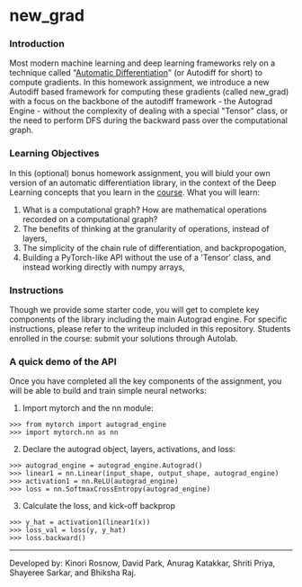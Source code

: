 # new_grad

### Introduction
Most modern machine learning and deep learning frameworks rely on a technique called "[Automatic Differentiation](https://en.wikipedia.org/wiki/Automatic_differentiation)" (or Autodiff for short) to compute gradients. In this homework assignment, we introduce a new Autodiff based framework for computing these gradients (called new_grad) with a focus on the backbone of the autodiff framework - the Autograd Engine - without the complexity of dealing with a special "Tensor" class, or the need to perform DFS during the backward pass over the computational graph.

### Learning Objectives
In this (optional) bonus homework assignment, you will biuld your own version of an automatic differentiation library, in the context of the Deep Learning concepts that you learn in the [course](http://deeplearning.cs.cmu.edu/S21/index.html).
What you will learn:
1. What is a computational graph? How are mathematical operations recorded on a computational graph?
2. The benefits of thinking at the granularity of operations, instead of layers,
3. The simplicity of the chain rule of differentiation, and backpropogation,
4. Building a PyTorch-like API without the use of a 'Tensor' class, and instead working directly with numpy arrays,

### Instructions
Though we provide some starter code, you will get to complete key components of the library including the main Autograd engine. For specific instructions, please refer to the writeup included in this repository. Students enrolled in the course: submit your solutions through Autolab.

### A quick demo of the API
Once you have completed all the key components of the assignment, you will be able to build and train simple neural networks:

1. Import mytorch and the nn module:
```Python3
>>> from mytorch import autograd_engine
>>> import mytorch.nn as nn
```
2. Declare the autograd object, layers, activations, and loss:
```Python3
>>> autograd_engine = autograd_engine.Autograd()
>>> linear1 = nn.Linear(input_shape, output_shape, autograd_engine)
>>> activation1 = nn.ReLU(autograd_engine)
>>> loss = nn.SoftmaxCrossEntropy(autograd_engine)
```

3. Calculate the loss, and kick-off backprop
```Python3
>>> y_hat = activation1(linear1(x))
>>> loss_val = loss(y, y_hat)
>>> loss.backward()
```
 -------------------------
 Developed by: Kinori Rosnow, David Park, Anurag Katakkar, Shriti Priya, Shayeree Sarkar, and Bhiksha Raj.
 
